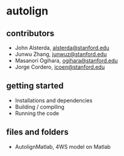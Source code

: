 # autolign

## contributors
- John Alsterda, alsterda@stanford.edu
- Junwu Zhang, junwuz@stanford.edu
- Masanori Ogihara, ogihara@stanford.edu
- Jorge Cordero, icoen@stanford.edu

## getting started
- Installations and dependencies
- Building / compiling
- Running the code

## files and folders
- AutolignMatlab, 4WS model on Matlab
 
